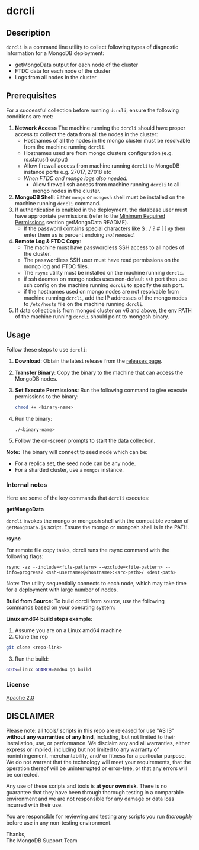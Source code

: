 # dcrcli

## Description

`dcrcli` is a command line utility to collect following types of diagnostic information for a MongoDB deployment:
 - getMongoData output for each node of the cluster
 - FTDC data for each node of the cluster
 - Logs from all nodes in the cluster


## Prerequisites

For a successful collection before running `dcrcli`, ensure the following conditions are met:

1. **Network Access** The machine running the `dcrcli` should have proper access to collect the data from all the nodes in the cluster: 
   - Hostnames of all the nodes in the mongo cluster must be resolvable from the machine running `dcrcli`.
   - Hostnames used are from mongo clusters configuration (e.g. rs.status() output)
   - Allow firewall access from machine running `dcrcli` to MongoDB instance ports e.g. 27017, 27018 etc
   - _When FTDC and mongo logs also needed:_ 
     - Allow firewall ssh access from machine running `dcrcli` to all mongo nodes in the cluster.  
2. **MongoDB Shell**: Either `mongo` or `mongosh` shell must be installed on the machine running `dcrcli` command.
3. If authentication is enabled in the deployment, the database user must have appropriate permissions (refer to the [Minimum Required Permissions](https://github.com/mongodb/support-tools/blob/master/getMongoData/README.md#more-details) section getMongoData README).
   - If the password contains special characters like $ : / ? # [ ] @ then enter them as is percent endoing _not needed._
4. **Remote Log & FTDC Copy**:
   - The machine must have passwordless SSH access to all nodes of the cluster.
   - The passwordless SSH user must have read permissions on the mongo log and FTDC files.
   - The `rsync` utility must be installed on the machine running `dcrcli`.
   - if ssh daemon on mongo nodes uses non-default `ssh` port then use ssh config on the machine running `dcrcli` to specify the ssh port.
   - if the hostnames used on mongo nodes are not resolvable from machine running `dcrcli`, add the IP addresses of the mongo nodes to `/etc/hosts` file on the machine running `dcrcli`. 
 5. If data collection is from mongod cluster on v6 and above, the env PATH of the machine running `dcrcli` should point to mongosh binary. 
 

## Usage

Follow these steps to use `dcrcli`:

1. **Download**: Obtain the latest release from the [releases page](https://github.com/10gen/dcrcli/releases/tag/latest). 

2. **Transfer Binary**: Copy the binary to the machine that can access the MongoDB nodes.

3. **Set Execute Permissions**: Run the following command to give execute permissions to the binary:
   ```bash
   chmod +x <binary-name>
   ```
4. Run the binary:
   ```
   ./<binary-name>
   ```
5. Follow the on-screen prompts to start the data collection.

**Note:** The binary will connect to seed node which can be: 
   - For a replica set, the seed node can be any node.
   - For a sharded cluster, use a `mongos` instance.

### Internal notes

Here are some of the key commands that `dcrcli` executes:

**getMongoData**

`dcrcli` invokes the mongo or mongosh shell with the compatible version of `getMongoData.js` script. Ensure the mongo or mongosh shell is in the PATH. 

**rsync**

For remote file copy tasks, dcrcli runs the rsync command with the following flags:
```
rsync -az --include=<file-pattern> --exclude=<file-pattern> --info=progress2 <ssh-username>@<hostname>:<src-path>/ <dest-path>
```

Note: The utility sequentially connects to each node, which may take time for a deployment with large number of nodes.

**Build from Source:**
To build dcrcli from source, use the following commands based on your operating system: 

**Linux amd64 build steps example:**
1. Assume you are on a Linux amd64 machine
2. Clone the rep
```bash
git clone <repo-link>
```
3. Run the build: 
```bash
GOOS=linux GOARCH=amd64 go build
```

### License

[Apache 2.0](http://www.apache.org/licenses/LICENSE-2.0)


DISCLAIMER
----------
Please note: all tools/ scripts in this repo are released for use "AS IS" **without any warranties of any kind**,
including, but not limited to their installation, use, or performance.  We disclaim any and all warranties, either
express or implied, including but not limited to any warranty of noninfringement, merchantability, and/ or fitness
for a particular purpose.  We do not warrant that the technology will meet your requirements, that the operation
thereof will be uninterrupted or error-free, or that any errors will be corrected.

Any use of these scripts and tools is **at your own risk**.  There is no guarantee that they have been through
thorough testing in a comparable environment and we are not responsible for any damage or data loss incurred with
their use.

You are responsible for reviewing and testing any scripts you run *thoroughly* before use in any non-testing
environment.

Thanks,  
The MongoDB Support Team
